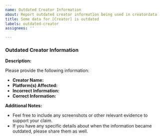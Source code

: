 ```yaml
---
name: Outdated Creator Information
about: Report outdated creator information being used in creatordata
title: Some data for [Creator] is outdated
labels: outdated-creator
assignees: ''

---
```


### **Outdated Creator Information**

**Description:**

Please provide the following information:

* **Creator Name:**
* **Platform(s) Affected:**
* **Incorrect Information:**
* **Correct Information:**

**Additional Notes:**

* Feel free to include any screenshots or other relevant evidence to support your claim.
* If you have any specific details about when the information became outdated, please share them as well.
